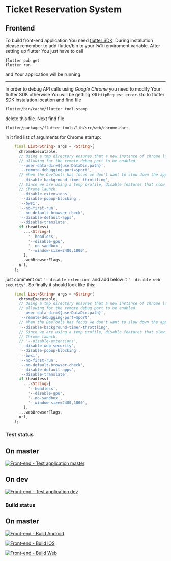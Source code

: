 # Ticket Reservation System

## Frontend

To build front-end application You need [flutter SDK](https://docs.flutter.dev/get-started/install). During installation please remember to add flutter/bin to your `PATH` enviroment variable. After setting up flutter You just have to call
```
flutter pub get
flutter run
```
and Your application will be running.

---
In order to debug API calls using *Google Chrome* you need to modify Your flutter SDK otherwise You will be getting `XMLHttpRequest error`. Go to flutter SDK instalation location and find file
```
flutter/bin/cache/flutter_tool.stamp
```
delete this file. Next find file
```
flutter/packages/flutter_tools/lib/src/web/chrome.dart
```
in it find list of arguments for Chrome startup:
```dart
    final List<String> args = <String>[
      chromeExecutable,
      // Using a tmp directory ensures that a new instance of chrome launches
      // allowing for the remote debug port to be enabled.
      '--user-data-dir=${userDataDir.path}',
      '--remote-debugging-port=$port',
      // When the DevTools has focus we don't want to slow down the application.
      '--disable-background-timer-throttling',
      // Since we are using a temp profile, disable features that slow the
      // Chrome launch.
      '--disable-extensions',
      '--disable-popup-blocking',
      '--bwsi',
      '--no-first-run',
      '--no-default-browser-check',
      '--disable-default-apps',
      '--disable-translate',
      if (headless)
        ...<String>[
          '--headless',
          '--disable-gpu',
          '--no-sandbox',
          '--window-size=2400,1800',
        ],
      ...webBrowserFlags,
      url,
    ];
```
just comment out `'--disable-extension'` and add below it `'--disable-web-security'`. So finally it should look like this:
```dart
    final List<String> args = <String>[
      chromeExecutable,
      // Using a tmp directory ensures that a new instance of chrome launches
      // allowing for the remote debug port to be enabled.
      '--user-data-dir=${userDataDir.path}',
      '--remote-debugging-port=$port',
      // When the DevTools has focus we don't want to slow down the application.
      '--disable-background-timer-throttling',
      // Since we are using a temp profile, disable features that slow the
      // Chrome launch.
      // '--disable-extensions',
      '--disable-web-security',
      '--disable-popup-blocking',
      '--bwsi',
      '--no-first-run',
      '--no-default-browser-check',
      '--disable-default-apps',
      '--disable-translate',
      if (headless)
        ...<String>[
          '--headless',
          '--disable-gpu',
          '--no-sandbox',
          '--window-size=2400,1800',
        ],
      ...webBrowserFlags,
      url,
    ];
```

### Test status

On master
---
[![Front-end - Test application master](https://github.com/pw-software-engineering/2023-konfetti/actions/workflows/ci_front_test.yml/badge.svg?branch=master)](https://github.com/pw-software-engineering/2023-konfetti/actions/workflows/ci_front_test.yml)

On dev
---

[![Front-end - Test application dev](https://github.com/pw-software-engineering/2023-konfetti/actions/workflows/ci_front_test.yml/badge.svg?branch=dev)](https://github.com/pw-software-engineering/2023-konfetti/actions/workflows/ci_front_test.yml)

### Build status
On master
---
[![Front-end - Build Android](https://github.com/pw-software-engineering/2023-konfetti/actions/workflows/ci_front_build_android.yml/badge.svg?branch=master)](https://github.com/pw-software-engineering/2023-konfetti/actions/workflows/ci_front_build_android.yml)

[![Front-end - Build iOS](https://github.com/pw-software-engineering/2023-konfetti/actions/workflows/ci_front_build_ios.yml/badge.svg?branch=master)](https://github.com/pw-software-engineering/2023-konfetti/actions/workflows/ci_front_build_ios.yml)

[![Front-end - Build Web](https://github.com/pw-software-engineering/2023-konfetti/actions/workflows/ci_front_build_web.yml/badge.svg?branch=master)](https://github.com/pw-software-engineering/2023-konfetti/actions/workflows/ci_front_build_web.yml)